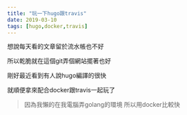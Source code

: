 ```yaml
---
title: "玩一下hugo跟travis"
date: 2019-03-10
tags: [hugo,docker,travis]
---
```


想說每天看的文章留於流水帳也不好

所以乾脆就在這個git弄個網站擺著也好

剛好最近看到有人說hugo編譯的很快

就順便拿來配合docker跟travis一起玩了

>因為我懶的在我電腦弄golang的環境
所以用docker比較快